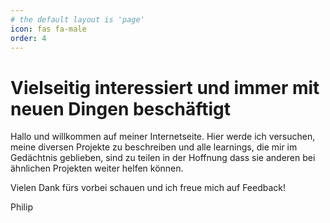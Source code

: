 ```yaml
---
# the default layout is 'page'
icon: fas fa-male
order: 4
---
```


# Vielseitig interessiert und immer mit neuen Dingen beschäftigt

Hallo und willkommen auf meiner Internetseite. Hier werde ich versuchen, meine diversen Projekte zu beschreiben und alle learnings, die mir im Gedächtnis geblieben, sind zu teilen in der Hoffnung dass sie anderen bei ähnlichen Projekten weiter helfen können.

Vielen Dank fürs vorbei schauen und ich freue mich auf Feedback!

Philip